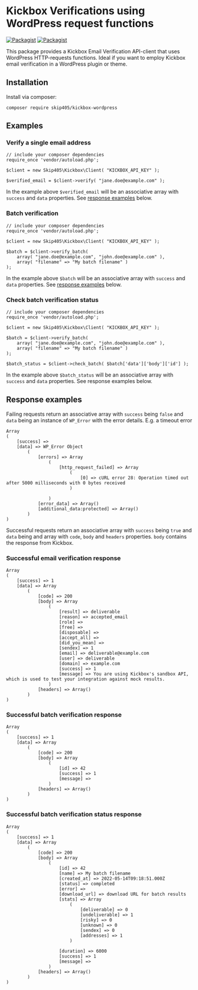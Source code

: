 # Kickbox Verifications using WordPress request functions

[![Packagist](https://img.shields.io/packagist/v/skip405/kickbox-wordpress)](https://packagist.org/packages/skip405/kickbox-wordpress)
[![Packagist](https://img.shields.io/packagist/dt/skip405/kickbox-wordpress)](https://packagist.org/packages/skip405/kickbox-wordpress)

This package provides a Kickbox Email Verification API-client that uses WordPress HTTP-requests functions. Ideal if you want to employ Kickbox email verification in a WordPress plugin or theme.

## Installation
Install via composer:

```
composer require skip405/kickbox-wordpress
```

## Examples

### Verify a single email address
```
// include your composer dependencies
require_once 'vendor/autoload.php';

$client = new Skip405\Kickbox\Client( "KICKBOX_API_KEY" );

$verified_email = $client->verify( "jane.doe@example.com" );
```

In the example above `$verified_email` will be an associative array with `success` and `data` properties. See [response examples](#response-examples) below.

### Batch verification
```
// include your composer dependencies
require_once 'vendor/autoload.php';

$client = new Skip405\Kickbox\Client( "KICKBOX_API_KEY" );

$batch = $client->verify_batch(
    array( "jane.doe@example.com", "john.doe@example.com" ),
    array( "filename" => "My batch filename" )
);
```

In the example above `$batch` will be an associative array with `success` and `data` properties. See [response examples](#response-examples) below.

### Check batch verification status
```
// include your composer dependencies
require_once 'vendor/autoload.php';

$client = new Skip405\Kickbox\Client( "KICKBOX_API_KEY" );

$batch = $client->verify_batch(
    array( "jane.doe@example.com", "john.doe@example.com" ),
    array( "filename" => "My batch filename" )
);

$batch_status = $client->check_batch( $batch['data']['body']['id'] );
```

In the example above `$batch_status` will be an associative array with `success` and `data` properties. See response examples below.

## Response examples

Failing requests return an associative array with `success` being `false` and `data` being an instance of `WP_Error` with the error details. E.g. a timeout error

```
Array
(
    [success] => 
    [data] => WP_Error Object
        (
            [errors] => Array
                (
                    [http_request_failed] => Array
                        (
                            [0] => cURL error 28: Operation timed out after 5000 milliseconds with 0 bytes received
                        )

                )
            [error_data] => Array()
            [additional_data:protected] => Array()
        )
)
```

Successful requests return an associative array with `success` being `true` and `data` being and array with `code`, `body` and `headers` properties. `body` contains the response from Kickbox.

### Successful email verification response

```
Array
(
    [success] => 1
    [data] => Array
        (
            [code] => 200
            [body] => Array
                (
                    [result] => deliverable
                    [reason] => accepted_email
                    [role] => 
                    [free] => 
                    [disposable] => 
                    [accept_all] => 
                    [did_you_mean] => 
                    [sendex] => 1
                    [email] => deliverable@example.com
                    [user] => deliverable
                    [domain] => example.com
                    [success] => 1
                    [message] => You are using Kickbox's sandbox API, which is used to test your integration against mock results.
                )
            [headers] => Array()
        )
)
```

### Successful batch verification response

```
Array
(
    [success] => 1
    [data] => Array
        (
            [code] => 200
            [body] => Array
                (
                    [id] => 42
                    [success] => 1
                    [message] => 
                )
            [headers] => Array()
        )
)
```

### Successful batch verification status response

```
Array
(
    [success] => 1
    [data] => Array
        (
            [code] => 200
            [body] => Array
                (
                    [id] => 42
                    [name] => My batch filename
                    [created_at] => 2022-05-14T09:18:51.000Z
                    [status] => completed
                    [error] => 
                    [download_url] => download URL for batch results
                    [stats] => Array
                        (
                            [deliverable] => 0
                            [undeliverable] => 1
                            [risky] => 0
                            [unknown] => 0
                            [sendex] => 0
                            [addresses] => 1
                        )

                    [duration] => 6000
                    [success] => 1
                    [message] => 
                )
            [headers] => Array()
        )
)

```